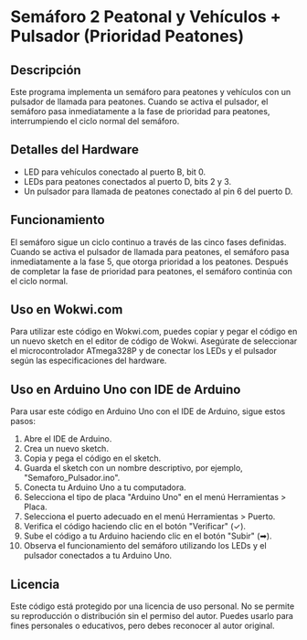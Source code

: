 # Semáforo 2 Peatonal y Vehículos + Pulsador (Prioridad Peatones)

## Descripción
Este programa implementa un semáforo para peatones y vehículos con un pulsador de llamada para peatones. Cuando se activa el pulsador, el semáforo pasa inmediatamente a la fase de prioridad para peatones, interrumpiendo el ciclo normal del semáforo.

## Detalles del Hardware
- LED para vehículos conectado al puerto B, bit 0.
- LEDs para peatones conectados al puerto D, bits 2 y 3.
- Un pulsador para llamada de peatones conectado al pin 6 del puerto D.

## Funcionamiento
El semáforo sigue un ciclo continuo a través de las cinco fases definidas. Cuando se activa el pulsador de llamada para peatones, el semáforo pasa inmediatamente a la fase 5, que otorga prioridad a los peatones. Después de completar la fase de prioridad para peatones, el semáforo continúa con el ciclo normal.

## Uso en Wokwi.com
Para utilizar este código en Wokwi.com, puedes copiar y pegar el código en un nuevo sketch en el editor de código de Wokwi. Asegúrate de seleccionar el microcontrolador ATmega328P y de conectar los LEDs y el pulsador según las especificaciones del hardware.

## Uso en Arduino Uno con IDE de Arduino
Para usar este código en Arduino Uno con el IDE de Arduino, sigue estos pasos:

1. Abre el IDE de Arduino.
2. Crea un nuevo sketch.
3. Copia y pega el código en el sketch.
4. Guarda el sketch con un nombre descriptivo, por ejemplo, "Semaforo_Pulsador.ino".
5. Conecta tu Arduino Uno a tu computadora.
6. Selecciona el tipo de placa "Arduino Uno" en el menú Herramientas > Placa.
7. Selecciona el puerto adecuado en el menú Herramientas > Puerto.
8. Verifica el código haciendo clic en el botón "Verificar" (✓).
9. Sube el código a tu Arduino haciendo clic en el botón "Subir" (➡).
10. Observa el funcionamiento del semáforo utilizando los LEDs y el pulsador conectados a tu Arduino Uno.

## Licencia
Este código está protegido por una licencia de uso personal. No se permite su reproducción o distribución sin el permiso del autor. Puedes usarlo para fines personales o educativos, pero debes reconocer al autor original.
